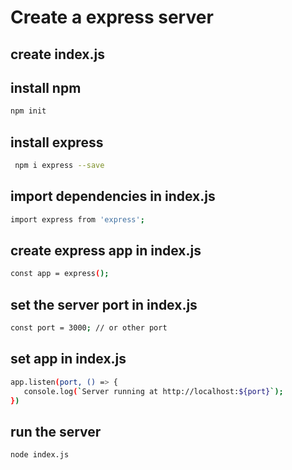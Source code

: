 # Create a express server

## create index.js

## install npm

```sh 
npm init
```

## install express 

```sh
 npm i express --save 
```

## import dependencies in index.js

```sh
import express from 'express';
```
## create express app in index.js

```sh
const app = express();
```

## set the server port in index.js

```sh
const port = 3000; // or other port
```

## set app in index.js

```sh
app.listen(port, () => {
   console.log(`Server running at http://localhost:${port}`);
})
```

## run the server
```sh
node index.js
```
